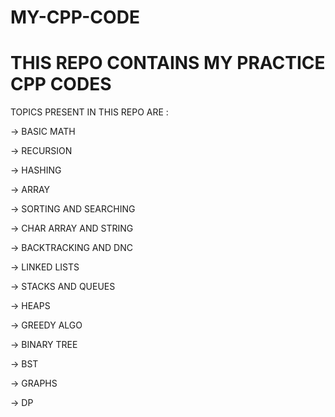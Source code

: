 # MY-CPP-CODE
# THIS REPO CONTAINS MY PRACTICE CPP CODES
 TOPICS PRESENT IN THIS REPO ARE :

 -> BASIC MATH 
 
 -> RECURSION
 
 -> HASHING
 
 -> ARRAY
 
 -> SORTING AND SEARCHING
 
 -> CHAR ARRAY AND STRING
 
 -> BACKTRACKING AND DNC
 
 -> LINKED LISTS
 
 -> STACKS AND QUEUES
 
 -> HEAPS
 
 -> GREEDY ALGO
 
 -> BINARY TREE

 -> BST
 
 -> GRAPHS
 
 -> DP


